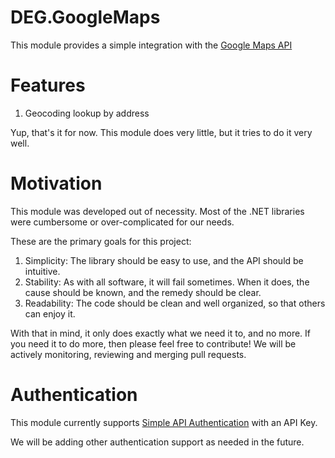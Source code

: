 DEG.GoogleMaps
==============

This module provides a simple integration with the [Google Maps API](https://developers.google.com/maps/documentation/webservices/)

# Features

1. Geocoding lookup by address

Yup, that's it for now. This module does very little, but it tries to do it very well.

# Motivation

This module was developed out of necessity. Most of the .NET libraries were cumbersome or over-complicated for our needs.

These are the primary goals for this project:

1. Simplicity: The library should be easy to use, and the API should be intuitive.
2. Stability: As with all software, it will fail sometimes. When it does, the cause should be known, and the remedy should be clear.
3. Readability: The code should be clean and well organized, so that others can enjoy it.

With that in mind, it only does exactly what we need it to, and no more. If you need it to do more, then please feel free to contribute! We will be actively monitoring, reviewing and merging pull requests.

# Authentication

This module currently supports [Simple API Authentication](https://developers.google.com/console/help/?csw=1#UsingKeys) with an API Key.

We will be adding other authentication support as needed in the future.
